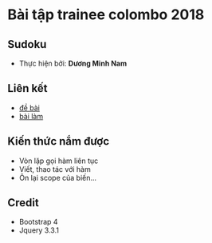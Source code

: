 # Bài tập trainee colombo 2018  

## Sudoku
- Thực hiện bởi: **Dương  Minh Nam**

## Liên kết
- [đề bài]( https://github.com/mirahman/PHP-Data-Structure-and-Algorithms/blob/master/Algorithms/Recursion-DP-Others/BacktrackingSudoku.php)
- [bài làm](https://duongnam99.github.io/Sudoku-MinhNam/)

## Kiến thức nắm được
- Vòn lặp gọi hàm liên tục
- Viết, thao tác với hàm
- Ôn lại scope của biến...

## Credit
- Bootstrap 4
- Jquery 3.3.1